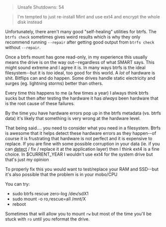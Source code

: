 > Unsafe Shutdowns: 54

> I'm tempted to just re-install Mint and use ext4 and encrypt the whole disk instead

Unfortunately, there aren't many good "self-healing" utilities for btrfs. The `btrfs check` sometimes gives weird results which is why they only recommend running `--repair` after getting good output from `btrfs check` without `--repair`.

Once a btrfs mount has gone read-only, in my experience this usually means the drive is on the way out--regardless of what SMART says. This might sound extreme and I agree it is. In many ways btrfs is the ideal filesystem--but it is _too_ ideal, too good for this world. A _lot_ of hardware is shit. Bitflips can and do happen. Some drives handle static electricity and surges (eg. lightning storms) better than others.

Every time this happens to me (a few times a year) I always think btrfs sucks but then after testing the hardware it has _always_ been hardware that is the root cause of these failures.

By the time you have hardware errors pop up in the btrfs metadata (vs. btrfs data) it's likely that something is very wrong at the hardware level.

That being said.... you need to consider what you need in a filesystem. Btrfs is awesome that it helps detect these hardware errors as they happen--of course it is frustrating that hardware is not perfect and it is expensive to replace. If you are fine with some possible corruption in your data (ie. if you can [detect](https://serverfault.com/a/1153301/77768) / fix / replace it at the application layer) then I think ext4 is a fine choice. In $CURRENT_YEAR I wouldn't use ext4 for the system drive but that's just my opinion

To properly fix this you would want to test/replace your RAM and SSD--but it's also possible that the problem is in your mobo/CPU

You can try:

- sudo btrfs rescue zero-log /dev/sdX1
- sudo mount -o ro,rescue=all /mnt/X
- reboot

Sometimes that will allow you to mount `rw` but most of the time you'll be stuck with `ro` until you reformat the drive.
